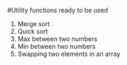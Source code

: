 #Utility functions
ready to be used

1. Merge sort
2. Quick sort
3. Max between two numbers
4. Min between two numbers
5. Swapping two elements in an array




